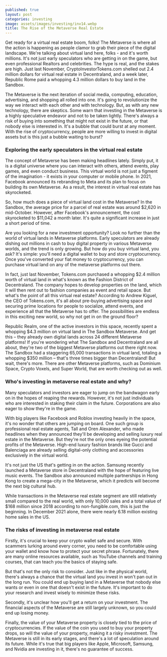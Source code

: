 ```yaml
---
published: true
layout: post
categories: investing
image: assets/images/investing/inv14.webp
title: The Rise of the Metaverse Real Estate
---
```


Get ready for a virtual real estate boom, folks! The Metaverse is where all the action is happening as people clamor to grab their piece of the digital landscape. We're talking about virtual land here, folks - and it's worth millions. It's not just early speculators who are getting in on the game, but even professional Realtors and celebrities. The hype is real, and the stakes are high. Just last November, CryptoInvestorTokens.com shelled out 2.4 million dollars for virtual real estate in Decentraland, and a week later, Republic Rome paid a whopping 4.3 million dollars to buy land in the Sandbox. 

The Metaverse is the next iteration of social media, computing, education, advertising, and shopping all rolled into one. It's going to revolutionize the way we interact with each other and with technology. But, as with any new technology, there are skeptics. Some warn that investing in the Metaverse is a highly speculative endeavor and not to be taken lightly. There's always a risk of buying into something that might not exist in the future, or that nobody else is interested in. It's a bubble that could burst at any moment.
With the rise of cryptocurrency, people are more willing to invest in digital assets but is this just a bubble waiting to burst?

### Exploring the early speculators in the virtual real estate
The concept of Metaverse has been making headlines lately. Simply put, it is a digital universe where you can interact with others, attend events, play games, and even conduct business. This virtual world is not just a figment of the imagination - it exists in your computer or mobile phone. In 2021, Facebook announced its rebranding to Meta and its plan to focus on building its own Metaverse. As a result, the interest in virtual real estate has skyrocketed.

So, how much does a piece of virtual land cost in the Metaverse? In the Sandbox, the average price for a parcel of real estate was around $2,620 in mid-October. However, after Facebook's announcement, the cost skyrocketed to $11,042 a month later. It's quite a significant increase in just a short period of time.

Are you looking for a new investment opportunity? Look no further than the world of virtual lands in Metaverse platforms. Early speculators are already dishing out millions in cash to buy digital property in various Metaverse worlds, and the trend is only growing. But how do you buy virtual land, you ask? It's simple: you'll need a digital wallet to buy and store cryptocurrency. Once you've converted your fiat money to cryptocurrency, you can purchase virtual land on any of the metaverse platforms out there.

In fact, just last November, Tokens.com purchased a whopping $2.4 million worth of virtual land in what's known as the Fashion District of Decentraland. The company hopes to develop properties on the land, which it will then rent out to fashion companies as event and retail space. But what's the point of all this virtual real estate? According to Andrew Kiguel, the CEO of Tokens.com, it's all about pre-buying advertising space and securing prime locations for people to socialize, attend events, and experience all that the Metaverse has to offer. The possibilities are endless in this exciting new world, so why not get in on the ground floor?

Republic Realm, one of the active investors in this space, recently spent a whopping $4.3 million on virtual land in The Sandbox Metaverse. And get this – they already own digital lands across 24 different Metaverse platforms!
If you're wondering what The Sandbox and Decentraland are all about, they're two of the biggest Metaverse platforms out there right now. The Sandbox had a staggering 65,000 transactions in virtual land, totaling a whopping $350 million – that's three times bigger than Decentraland! But wait, there's more. There are other Metaverse platforms, such as Dominium Space, Crypto Voxels, and Super World, that are worth checking out as well.

### Who's investing in metaverse real estate and why?
Many speculators and investors are eager to jump on the bandwagon early on in the hopes of reaping the rewards. However, it's not just individuals who are interested in staking their claim in the future. Corporations are also eager to show they're in the game.

With big players like Facebook and Roblox investing heavily in the space, it's no wonder that others are jumping on board. One such group is professional real estate agents, Tall and Oren Alexander, who made headlines when they announced they'll be developing and selling luxury real estate in the Metaverse. But they're not the only ones eyeing the potential profits of the Metaverse. High-end luxury fashion brands like Gucci and Balenciaga are already selling digital-only clothing and accessories exclusively in the virtual world.

It's not just the US that's getting in on the action. Samsung recently launched a Metaverse store in Decentraland with the hope of featuring live music events. The Sandbox also announced multiple partnerships in Hong Kong to create a mega-city in the Metaverse, which it predicts will become the next big cultural hub.

While transactions in the Metaverse real estate segment are still relatively small compared to the real world, with only 10,000 sales and a total value of $168 million since 2018 according to non-fungible.com, this is just the beginning. In December 2021 alone, there were nearly 6.18 million existing home sales in the US.


### The risks of investing in metaverse real estate
Firstly, it's crucial to keep your crypto wallet safe and secure. With scammers lurking around every corner, you need to be comfortable using your wallet and know how to protect your secret phrase. Fortunately, there are many online resources available, such as YouTube channels and training courses, that can teach you the basics of staying safe.

But that's not the only risk to consider. Just like in the physical world, there's always a chance that the virtual land you invest in won't pan out in the long run. You could end up buying land in a Metaverse that nobody else wants or even in one that doesn't exist in the future. It's important to do your research and invest wisely to minimize these risks.

Secondly, it's unclear how you'll get a return on your investment. The financial aspects of the Metaverse are still largely unknown, so you could end up losing money.

Finally, the value of your Metaverse property is closely tied to the price of cryptocurrencies. If the value of the coin you used to buy your property drops, so will the value of your property, making it a risky investment.
The Metaverse is still in its early stages, and there's a lot of speculation around its future. While it's true that big players like Apple, Microsoft, Samsung, and Nvidia are investing in it, there's no guarantee of success.
